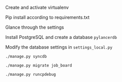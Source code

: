 Create and activate virtualenv 

Pip install according to requirements.txt 

Glance through the settings

Install PostgreSQL and create a database `pylancerdb`

Modify the database settings in `settings_local.py`

`./manage.py syncdb`

`./manage.py migrate job_board`

`./manage.py runcpdebug`
